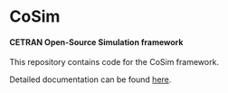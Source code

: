 # CoSim

#### CETRAN Open-Source Simulation framework

This repository contains code for the CoSim framework.

Detailed documentation can be found [here](https://cetran-sg.github.io/CoSim/).